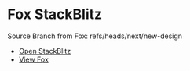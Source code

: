 # Fox StackBlitz

Source Branch from Fox: refs/heads/next/new-design

- [Open StackBlitz](https://stackblitz.com/github/assecosolutions/fox-stackblitz/tree/b43d2dedcdca80b15b35168965e74e635a69d68e?terminal=start)
- [View Fox](https://github.com/assecosolutions/fox/tree/971f92001020b4e0b3e5e56d96f803fa74098b45)
